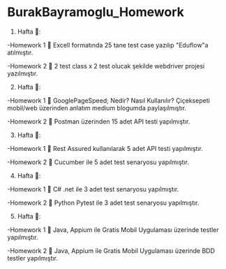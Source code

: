 # BurakBayramoglu_Homework

1. Hafta 🎉:

  -Homework 1
  🔹 Excell formatında 25 tane test case yazılıp "Eduflow"a atılmıştır.

  -Homework 2
  🔹 2 test class x 2 test olucak şekilde webdriver projesi yazılmıştır.


2. Hafta 🌻:

  -Homework 1
  🔹 GooglePageSpeed; Nedir? Nasıl Kullanılır? Çiçeksepeti mobil/web üzerinden anlatım medium blogumda paylaşılmıştır.
  
  -Homework 2
  🔹 Postman üzerinden 15 adet API testi yapılmıştır.

3. Hafta :star_struck::

  -Homework 1
  🔹 Rest Assured kullanılarak 5 adet API testi yapılmıştır.
  
  -Homework 2
  🔹 Cucumber ile 5 adet test senaryosu yapılmıştır.

4. Hafta :cowboy_hat_face::

  -Homework 1 
  🔹 C# .net ile 3 adet test senaryosu yapılmıştır.
  
  -Homework 2
  🔹 Python Pytest ile 3 adet test senaryosu yapılmıştır.
  
5. Hafta 👾:

  -Homework 1
  🔹 Java, Appium ile Gratis Mobil Uygulaması üzerinde testler yapılmıştır.
  
  -Homework 2
  🔹 Java, Appium ile Gratis Mobil Uygulaması üzerinde BDD testler yapılmıştır.
